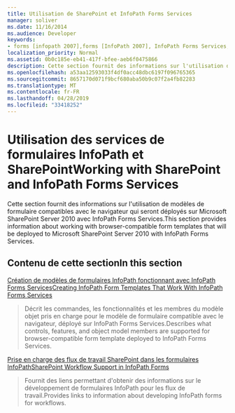 ```yaml
---
title: Utilisation de SharePoint et InfoPath Forms Services
manager: soliver
ms.date: 11/16/2014
ms.audience: Developer
keywords:
- forms [infopath 2007],forms [InfoPath 2007], InfoPath Forms Services,InfoPath 2007, InfoPath Forms Services,InfoPath Forms Services
localization_priority: Normal
ms.assetid: 0b0c185e-eb41-417f-bfee-aeb6f0475866
description: Cette section fournit des informations sur l'utilisation de modèles de formulaire compatibles avec le navigateur qui seront déployés sur Microsoft SharePoint Server 2010 avec InfoPath Forms Services.
ms.openlocfilehash: a53aa12593033f4df0acc48dbc6197f096765365
ms.sourcegitcommit: 8657170d071f9bcf680aba50b9c07f2a4fb82283
ms.translationtype: MT
ms.contentlocale: fr-FR
ms.lasthandoff: 04/28/2019
ms.locfileid: "33418252"
---
```

# <a name="working-with-sharepoint-and-infopath-forms-services"></a><span data-ttu-id="39b6c-104">Utilisation des services de formulaires InfoPath et SharePoint</span><span class="sxs-lookup"><span data-stu-id="39b6c-104">Working with SharePoint and InfoPath Forms Services</span></span>

<span data-ttu-id="39b6c-105">Cette section fournit des informations sur l'utilisation de modèles de formulaire compatibles avec le navigateur qui seront déployés sur Microsoft SharePoint Server 2010 avec InfoPath Forms Services.</span><span class="sxs-lookup"><span data-stu-id="39b6c-105">This section provides information about working with browser-compatible form templates that will be deployed to Microsoft SharePoint Server 2010 with InfoPath Forms Services.</span></span>
  
## <a name="in-this-section"></a><span data-ttu-id="39b6c-106">Contenu de cette section</span><span class="sxs-lookup"><span data-stu-id="39b6c-106">In this section</span></span>

[<span data-ttu-id="39b6c-107">Création de modèles de formulaires InfoPath fonctionnant avec InfoPath Forms Services</span><span class="sxs-lookup"><span data-stu-id="39b6c-107">Creating InfoPath Form Templates That Work With InfoPath Forms Services</span></span>](creating-infopath-form-templates-that-work-with-infopath-forms-services.md)
  
> <span data-ttu-id="39b6c-108">Décrit les commandes, les fonctionnalités et les membres du modèle objet pris en charge pour le modèle de formulaire compatible avec le navigateur, déployé sur InfoPath Forms Services.</span><span class="sxs-lookup"><span data-stu-id="39b6c-108">Describes what controls, features, and object model members are supported for browser-compatible form template deployed to InfoPath Forms Services.</span></span>
    
[<span data-ttu-id="39b6c-109">Prise en charge des flux de travail SharePoint dans les formulaires InfoPath</span><span class="sxs-lookup"><span data-stu-id="39b6c-109">SharePoint Workflow Support in InfoPath Forms</span></span>](sharepoint-workflow-support-in-infopath-forms.md)
  
> <span data-ttu-id="39b6c-110">Fournit des liens permettant d'obtenir des informations sur le développement de formulaires InfoPath pour les flux de travail.</span><span class="sxs-lookup"><span data-stu-id="39b6c-110">Provides links to information about developing InfoPath forms for workflows.</span></span>
    

